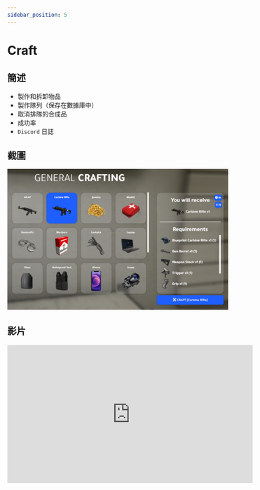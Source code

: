 ```yaml
---
sidebar_position: 5
---
```


# Craft

## 簡述

- 製作和拆卸物品
- 製作隊列（保存在數據庫中）
- 取消排隊的合成品
- 成功率
- ```Discord``` 日誌

## 截圖

![Craft](img/Craft.png)

## 影片

<iframe width="560" height="315" src="https://www.youtube.com/embed/3s1DoWnxm04" title="YouTube video player" frameborder="0" allow="accelerometer; autoplay; clipboard-write; encrypted-media; gyroscope; picture-in-picture" allowfullscreen></iframe>